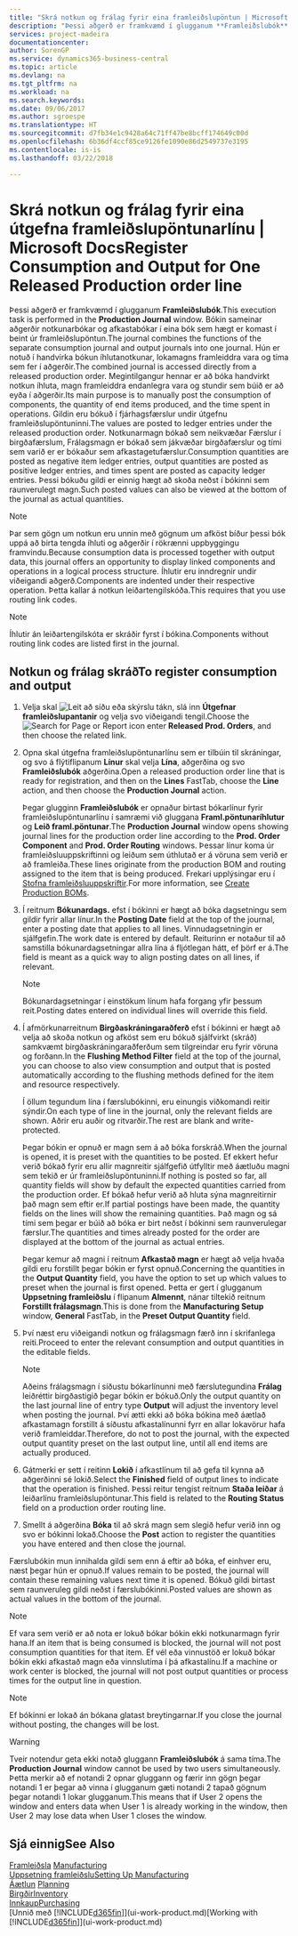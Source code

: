 ```yaml
---
title: "Skrá notkun og frálag fyrir eina framleiðslupöntun | Microsoft Docs"
description: "Þessi aðgerð er framkvæmd í glugganum **Framleiðslubók**. Bókin sameinar aðgerðir notkunarbókar og afkastabókar í eina bók sem hægt er komast í beint úr framleiðslupöntun. Hún er notuð í handvirka bókun íhlutanotkunar, lokamagns framleiddra vara og tíma sem fer í aðgerðir. Megintilgangur hennar er að bóka handvirkt notkun íhluta, magn framleiddra endanlegra vara og stundir sem búið er að eyða í aðgerðir."
services: project-madeira
documentationcenter: 
author: SorenGP
ms.service: dynamics365-business-central
ms.topic: article
ms.devlang: na
ms.tgt_pltfrm: na
ms.workload: na
ms.search.keywords: 
ms.date: 09/06/2017
ms.author: sgroespe
ms.translationtype: HT
ms.sourcegitcommit: d7fb34e1c9428a64c71ff47be8bcff174649c00d
ms.openlocfilehash: 6b36df4ccf85ce9126fe1090e86d2549737e3195
ms.contentlocale: is-is
ms.lasthandoff: 03/22/2018

---
```

# <a name="register-consumption-and-output-for-one-released-production-order-line"></a><span data-ttu-id="a58ab-106">Skrá notkun og frálag fyrir eina útgefna framleiðslupöntunarlínu | Microsoft Docs</span><span class="sxs-lookup"><span data-stu-id="a58ab-106">Register Consumption and Output for One Released Production order line</span></span>
<span data-ttu-id="a58ab-107">Þessi aðgerð er framkvæmd í glugganum **Framleiðslubók**.</span><span class="sxs-lookup"><span data-stu-id="a58ab-107">This execution task is performed in the **Production Journal** window.</span></span> <span data-ttu-id="a58ab-108">Bókin sameinar aðgerðir notkunarbókar og afkastabókar í eina bók sem hægt er komast í beint úr framleiðslupöntun.</span><span class="sxs-lookup"><span data-stu-id="a58ab-108">The journal combines the functions of the separate consumption journal and output journals into one journal.</span></span> <span data-ttu-id="a58ab-109">Hún er notuð í handvirka bókun íhlutanotkunar, lokamagns framleiddra vara og tíma sem fer í aðgerðir.</span><span class="sxs-lookup"><span data-stu-id="a58ab-109">The combined journal is accessed directly from a released production order.</span></span> <span data-ttu-id="a58ab-110">Megintilgangur hennar er að bóka handvirkt notkun íhluta, magn framleiddra endanlegra vara og stundir sem búið er að eyða í aðgerðir.</span><span class="sxs-lookup"><span data-stu-id="a58ab-110">Its main purpose is to manually post the consumption of components, the quantity of end items produced, and the time spent in operations.</span></span> <span data-ttu-id="a58ab-111">Gildin eru bókuð í fjárhagsfærslur undir útgefnu framleiðslupöntuninni.</span><span class="sxs-lookup"><span data-stu-id="a58ab-111">The values are posted to ledger entries under the released production order.</span></span> <span data-ttu-id="a58ab-112">Notkunarmagn bókað sem neikvæðar Færslur í birgðafærslum, Frálagsmagn er bókað sem jákvæðar birgðafærslur og tími sem varið er er bókaður sem afkastagetufærslur.</span><span class="sxs-lookup"><span data-stu-id="a58ab-112">Consumption quantities are posted as negative item ledger entries, output quantities are posted as positive ledger entries, and times spent are posted as capacity ledger entries.</span></span> <span data-ttu-id="a58ab-113">Þessi bókuðu gildi er einnig hægt að skoða neðst í bókinni sem raunverulegt magn.</span><span class="sxs-lookup"><span data-stu-id="a58ab-113">Such posted values can also be viewed at the bottom of the journal as actual quantities.</span></span>  

> [!NOTE]  
>  <span data-ttu-id="a58ab-114">Þar sem gögn um notkun eru unnin með gögnum um afköst bíður þessi bók uppá að birta tengda íhluti og aðgerðir í rökrænni uppbyggingu framvindu.</span><span class="sxs-lookup"><span data-stu-id="a58ab-114">Because consumption data is processed together with output data, this journal offers an opportunity to display linked components and operations in a logical process structure.</span></span> <span data-ttu-id="a58ab-115">Íhlutir eru inndregnir undir viðeigandi aðgerð.</span><span class="sxs-lookup"><span data-stu-id="a58ab-115">Components are indented under their respective operation.</span></span> <span data-ttu-id="a58ab-116">Þetta kallar á notkun leiðartengilskóða.</span><span class="sxs-lookup"><span data-stu-id="a58ab-116">This requires that you use routing link codes.</span></span>  

> [!NOTE]  
>  <span data-ttu-id="a58ab-117">Íhlutir án leiðartengilskóta er skráðir fyrst í bókina.</span><span class="sxs-lookup"><span data-stu-id="a58ab-117">Components without routing link codes are listed first in the journal.</span></span>  

## <a name="to-register-consumption-and-output"></a><span data-ttu-id="a58ab-118">Notkun og frálag skráð</span><span class="sxs-lookup"><span data-stu-id="a58ab-118">To register consumption and output</span></span>  
1.  <span data-ttu-id="a58ab-119">Velja skal ![Leit að síðu eða skýrslu](media/ui-search/search_small.png "Leit að síðu eða skýrslu táknið") tákn, slá inn  **Útgefnar framleiðslupantanir** og velja svo viðeigandi tengil.</span><span class="sxs-lookup"><span data-stu-id="a58ab-119">Choose the ![Search for Page or Report](media/ui-search/search_small.png "Search for Page or Report icon") icon enter **Released Prod. Orders**, and then choose the related link.</span></span>  
2.  <span data-ttu-id="a58ab-120">Opna skal útgefna framleiðslupöntunarlínu sem er tilbúin til skráningar, og svo á flýtiflipanum **Línur** skal velja **Lína**, aðgerðina og svo **Framleiðslubók** aðgerðina.</span><span class="sxs-lookup"><span data-stu-id="a58ab-120">Open a released production order line that is ready for registration, and then on the **Lines** FastTab, choose the **Line** action, and then choose the **Production Journal** action.</span></span>  

    <span data-ttu-id="a58ab-121">Þegar glugginn **Framleiðslubók** er opnaður birtast bókarlínur fyrir framleiðslupöntunarlínu í samræmi við gluggana **Framl.pöntunaríhlutur** og **Leið framl.pöntunar**.</span><span class="sxs-lookup"><span data-stu-id="a58ab-121">The **Production Journal** window opens showing journal lines for the production order line according to the **Prod. Order Component** and **Prod. Order Routing** windows.</span></span> <span data-ttu-id="a58ab-122">Þessar línur koma úr framleiðsluuppskriftinni og leiðum sem úthlutað er á vöruna sem verið er að framleiða.</span><span class="sxs-lookup"><span data-stu-id="a58ab-122">These lines originate from the production BOM and routing assigned to the item that is being produced.</span></span> <span data-ttu-id="a58ab-123">Frekari upplýsingar eru í [Stofna framleiðsluuppskriftir](production-how-to-create-routings.md).</span><span class="sxs-lookup"><span data-stu-id="a58ab-123">For more information, see [Create Production BOMs](production-how-to-create-routings.md).</span></span>  

3.  <span data-ttu-id="a58ab-124">Í reitnum **Bókunardags.** efst í bókinni er hægt að bóka dagsetningu sem gildir fyrir allar línur.</span><span class="sxs-lookup"><span data-stu-id="a58ab-124">In the **Posting Date** field at the top of the journal, enter a posting date that applies to all lines.</span></span> <span data-ttu-id="a58ab-125">Vinnudagsetningin er sjálfgefin.</span><span class="sxs-lookup"><span data-stu-id="a58ab-125">The work date is entered by default.</span></span> <span data-ttu-id="a58ab-126">Reiturinn er notaður til að samstilla bókunardagsetningar allra lína á fljótlegan hátt, ef þörf er á.</span><span class="sxs-lookup"><span data-stu-id="a58ab-126">The field is meant as a quick way to align posting dates on all lines, if relevant.</span></span>  

    > [!NOTE]  
    >  <span data-ttu-id="a58ab-127">Bókunardagsetningar í einstökum línum hafa forgang yfir þessum reit.</span><span class="sxs-lookup"><span data-stu-id="a58ab-127">Posting dates entered on individual lines will override this field.</span></span>  

4.  <span data-ttu-id="a58ab-128">Í afmörkunarreitnum **Birgðaskráningaraðferð** efst í bókinni er hægt að velja að skoða notkun og afköst sem eru bókuð sjálfvirkt (skráð) samkvæmt birgðaskráningaraðferðum sem tilgreindar eru fyrir vöruna og forðann.</span><span class="sxs-lookup"><span data-stu-id="a58ab-128">In the **Flushing Method Filter** field at the top of the journal, you can choose to also view consumption and output that is posted automatically according to the flushing methods defined for the item and resource respectively.</span></span>  

    <span data-ttu-id="a58ab-129">Í öllum tegundum lína í færslubókinni, eru einungis viðkomandi reitir sýndir.</span><span class="sxs-lookup"><span data-stu-id="a58ab-129">On each type of line in the journal, only the relevant fields are shown.</span></span> <span data-ttu-id="a58ab-130">Aðrir eru auðir og ritvarðir.</span><span class="sxs-lookup"><span data-stu-id="a58ab-130">The rest are blank and write-protected.</span></span>  

    <span data-ttu-id="a58ab-131">Þegar bókin er opnuð er magn sem á að bóka forskráð.</span><span class="sxs-lookup"><span data-stu-id="a58ab-131">When the journal is opened, it is preset with the quantities to be posted.</span></span> <span data-ttu-id="a58ab-132">Ef ekkert hefur verið bókað fyrir eru allir magnreitir sjálfgefið útfylltir með áætluðu magni sem tekið er úr framleiðslupöntuninni.</span><span class="sxs-lookup"><span data-stu-id="a58ab-132">If nothing is posted so far, all quantity fields will show by default the expected quantities carried from the production order.</span></span> <span data-ttu-id="a58ab-133">Ef bókað hefur verið að hluta sýna magnreitirnir það magn sem eftir er.</span><span class="sxs-lookup"><span data-stu-id="a58ab-133">If partial postings have been made, the quantity fields on the lines will show the remaining quantities.</span></span> <span data-ttu-id="a58ab-134">Það magn og sá tími sem þegar er búið að bóka er birt neðst í bókinni sem raunverulegar færslur.</span><span class="sxs-lookup"><span data-stu-id="a58ab-134">The quantities and times already posted for the order are displayed at the bottom of the journal as actual entries.</span></span>  

    <span data-ttu-id="a58ab-135">Þegar kemur að magni í reitnum **Afkastað magn** er hægt að velja hvaða gildi eru forstillt þegar bókin er fyrst opnuð.</span><span class="sxs-lookup"><span data-stu-id="a58ab-135">Concerning the quantities in the **Output Quantity** field, you have the option to set up which values to preset when the journal is first opened.</span></span> <span data-ttu-id="a58ab-136">Þetta er gert í glugganum **Uppsetning framleiðslu** í flipanum **Almennt**, nánar tiltekið reitnum **Forstillt frálagsmagn**.</span><span class="sxs-lookup"><span data-stu-id="a58ab-136">This is done from the **Manufacturing Setup** window, **General** FastTab, in the **Preset Output Quantity** field.</span></span>

5.  <span data-ttu-id="a58ab-137">Því næst eru viðeigandi notkun og frálagsmagn færð inn í skrifanlega reiti.</span><span class="sxs-lookup"><span data-stu-id="a58ab-137">Proceed to enter the relevant consumption and output quantities in the editable fields.</span></span>  

    > [!NOTE]  
    >  <span data-ttu-id="a58ab-138">Aðeins frálagsmagn í síðustu bókarlínunni með færslutegundina **Frálag** leiðréttir birgðastigið þegar bókin er bókuð.</span><span class="sxs-lookup"><span data-stu-id="a58ab-138">Only the output quantity on the last journal line of entry type **Output** will adjust the inventory level when posting the journal.</span></span> <span data-ttu-id="a58ab-139">Því ætti ekki að bóka bókina með áætlað afkastamagn forstillt á síðustu afkastalínunni fyrr en allar lokavörur hafa verið framleiddar.</span><span class="sxs-lookup"><span data-stu-id="a58ab-139">Therefore, do not to post the journal, with the expected output quantity preset on the last output line, until all end items are actually produced.</span></span>  

6.  <span data-ttu-id="a58ab-140">Gátmerki er sett í reitinn  **Lokið** í afkastlínum til að gefa til kynna að aðgerðinni sé lokið.</span><span class="sxs-lookup"><span data-stu-id="a58ab-140">Select the **Finished** field of output lines to indicate that the operation is finished.</span></span> <span data-ttu-id="a58ab-141">Þessi reitur tengist reitnum **Staða leiðar** á leiðarlínu framleiðslupöntunar.</span><span class="sxs-lookup"><span data-stu-id="a58ab-141">This field is related to the **Routing Status** field on a production order routing line.</span></span>  
7.  <span data-ttu-id="a58ab-142">Smellt á aðgerðina **Bóka** til að skrá magn sem slegið hefur verið inn og svo er bókinni lokað.</span><span class="sxs-lookup"><span data-stu-id="a58ab-142">Choose the **Post** action to register the quantities you have entered and then close the journal.</span></span>  

<span data-ttu-id="a58ab-143">Færslubókin mun innihalda gildi sem enn á eftir að bóka, ef einhver eru, næst þegar hún er opnuð.</span><span class="sxs-lookup"><span data-stu-id="a58ab-143">If values remain to be posted, the journal will contain these remaining values next time it is opened.</span></span> <span data-ttu-id="a58ab-144">Bókuð gildi birtast sem raunveruleg gildi neðst í færslubókinni.</span><span class="sxs-lookup"><span data-stu-id="a58ab-144">Posted values are shown as actual values in the bottom of the journal.</span></span>  

> [!NOTE]  
>  <span data-ttu-id="a58ab-145"> Ef vara sem verið er að nota er lokuð bókar bókin ekki notkunarmagn fyrir hana.</span><span class="sxs-lookup"><span data-stu-id="a58ab-145">If an item that is being consumed is blocked, the journal will not post consumption quantities for that item.</span></span> <span data-ttu-id="a58ab-146">Ef vél eða vinnustöð er lokuð bókar bókin ekki afkastað magn eða vinnslutíma í þá afkastalínu.</span><span class="sxs-lookup"><span data-stu-id="a58ab-146">If a machine or work center is blocked, the journal will not post output quantities or process times for the output line in question.</span></span>  

> [!NOTE]  
>  <span data-ttu-id="a58ab-147">Ef bókinni er lokað án bókana glatast breytingarnar.</span><span class="sxs-lookup"><span data-stu-id="a58ab-147">If you close the journal without posting, the changes will be lost.</span></span>  

> [!WARNING]  
>  <span data-ttu-id="a58ab-148">Tveir notendur geta ekki notað gluggann **Framleiðslubók** á sama tíma.</span><span class="sxs-lookup"><span data-stu-id="a58ab-148">The **Production Journal** window cannot be used by two users simultaneously.</span></span> <span data-ttu-id="a58ab-149">Þetta merkir að ef notandi 2 opnar gluggann og færir inn gögn þegar notandi 1 er þegar að vinna í glugganum gæti notandi 2 tapað gögnum þegar notandi 1 lokar glugganum.</span><span class="sxs-lookup"><span data-stu-id="a58ab-149">This means that if User 2 opens the window and enters data when User 1 is already working in the window, then User 2 may lose data when User 1 closes the window.</span></span>  

## <a name="see-also"></a><span data-ttu-id="a58ab-150">Sjá einnig</span><span class="sxs-lookup"><span data-stu-id="a58ab-150">See Also</span></span>  
<span data-ttu-id="a58ab-151">[Framleiðsla](production-manage-manufacturing.md)  </span><span class="sxs-lookup"><span data-stu-id="a58ab-151">[Manufacturing](production-manage-manufacturing.md)  </span></span>  
[<span data-ttu-id="a58ab-152">Uppsetning framleiðslu</span><span class="sxs-lookup"><span data-stu-id="a58ab-152">Setting Up Manufacturing</span></span>](production-configure-production-processes.md)  
<span data-ttu-id="a58ab-153">[Áætlun](production-planning.md)    </span><span class="sxs-lookup"><span data-stu-id="a58ab-153">[Planning](production-planning.md)    </span></span>  
[<span data-ttu-id="a58ab-154">Birgðir</span><span class="sxs-lookup"><span data-stu-id="a58ab-154">Inventory</span></span>](inventory-manage-inventory.md)  
[<span data-ttu-id="a58ab-155">Innkaup</span><span class="sxs-lookup"><span data-stu-id="a58ab-155">Purchasing</span></span>](purchasing-manage-purchasing.md)  
<span data-ttu-id="a58ab-156">[Unnið með [!INCLUDE[d365fin](includes/d365fin_md.md)]](ui-work-product.md)</span><span class="sxs-lookup"><span data-stu-id="a58ab-156">[Working with [!INCLUDE[d365fin](includes/d365fin_md.md)]](ui-work-product.md)</span></span>

